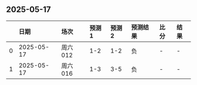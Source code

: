 

## 2025-05-17

|    | 日期         | 场次    | 预测1   | 预测2   | 预测结果   | 比分   | 结果   |
|---:|:-----------|:------|:------|:------|:-------|:-----|:-----|
|  0 | 2025-05-17 | 周六012 | 1-2   | 1-2   | 负      | -    | -    |
|  1 | 2025-05-17 | 周六016 | 1-3   | 3-5   | 负      | -    | -    |

